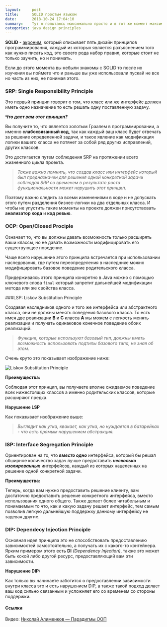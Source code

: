 ```yaml
---
layout:     post
title:      SOLID простым языком
date:       2018-10-24 17:04:10
summary:    Тут я попытаюсь максимально просто и в тот же момент максимально информативно вам пояснить что же такое SOLID и почему вам его нужно знать.
categories: java design principles
---
```


**SOLID** - [акроним](https://ru.wikipedia.org/wiki/Акроним), который описывает пять дизайн принципов программирования, каждый из которых является разъяснением того как нужно писать код, это своего рода набор правил, которые стоит не только заучить, но и понимать.

Если до этого момента вы небыли знакомы с SOLID то после их изучения вы поймете что и раньше вы уже использовали пускай не все но часть из них, не понимая этого.

### SRP: Single Responsibility Principle

Это первый принцип говорит о том, что класс или же интерфейс должен иметь одно назначение то есть решать одну поставленную задачу.

***Что даст вам этот принцип?***

Вы получите то, что является золотым Граалем в программировании, а именно **слабосвязанный код**, так как каждый ваш класс будет отвечать за решение определенной задачи, и такое явление как модификация логики вашего класса не потянет за собой ряд других исправлений, других классов.

Это достигается путем соблюдения SRP на протяжении всего жизненного цикла проекта.

> *Также важно помнить, что создав класс или интерфейс который был предназначен для решения одной конкретной задачи соблюдая SRP со временем в результате роста функциональности может нарушить этот принцип.* 

Поэтому важно следить за всеми изменениями в коде и не допускать этого путем разделения бизнес-логики на два отдельных класса. И чтобы не упустить такие моменты на проекте должен присутствовать **анализатор кода** и **код ревью**.

### OCP: Open/Closed Prociple

Означает то, что вы должны давать возможность только расширять ваши классы, но не давать возможности модифицировать его существующее поведение.

Чаще всего нарушение этого принципа встречается при использовании наследования, где путем переопределения в наследнике можно модифицировать базовое поведение родительского класса.

Придерживаясь этого принципа конкретно в Java можно с помощью ключевого слова `final` который запретит дальнейшей модификации метода или же свойства класса.

###LSP: Liskov Substitution Principle

Создавая наследников одного и того же интерфейса или абстрактного класса, они не должны менять поведения базового класса. То есть имея две реализации **B** и **C** класса **A** мы можем с легкость менять реализации и получать одинаковое конечное поведение обоих реализаций.

> *Функции, которые используют базовый тип, должны иметь возможность использовать подтипы базового типа, не зная об этом.*

Очень круто это показывает изображение ниже:

![Liskov Substitution Principle](/images/posts/posts/2018-10-24/LiskovSubtitutionPrinciple.jpg)

**Преимущества:**

Соблюдая этот принцип, вы получаете вполне ожидаемое поведение всех нижестоящих классов а именно родительских классов, которые расширяют предка.

**Нарушение LSP**

Как показывает изображение выше:

> *Выглядит как утка, квакает, как утка, но нуждается в батарейках - что есть прямым нарушением абстракция.*

### ISP: Interface Segregation Principle

Ориентирован на то, что ***вместо одно*** интерфейса, который бы решал обширное количество задач лучше предоставить ***несколько изолированных*** интерфейсов, каждый из которых нацеленных на решение одной конкретной задачи.

**Преимущества:**

Теперь, когда вам нужно предоставить решение клиенту, вам достаточно предоставить решение конкретного интерфейса, вместо использования одного общего. Также делает более читабельным и понимаемым то что, как и какую задачу решает интерфейс, тем самым позволив легкую дальнейшую поддержку данному интерфейсу не задевая другие.

### DIP: Dependecy Injection Principle

Основная идея принципа это не способствовать предоставлению зависимостей самостоятельно, а получать их с какого-то контейнера. Ярким примером этого есть **DI** *(Dependency Injection)*, также это может быть кокой либо другой ресурс, предоставляющий вам эти зависимости.

**Нарушение DIP:**

Как только вы начинаете заботится о предоставлении зависимости внутри класса это и есть нарушением DIP, а также такой подход делает ваш код сильно связанным и усложняет его со временем со стороны поддержки.

#### Ссылки

Видео: [Николай Алименков — Парадигмы ООП](https://youtu.be/G6LJkWwZGuc)